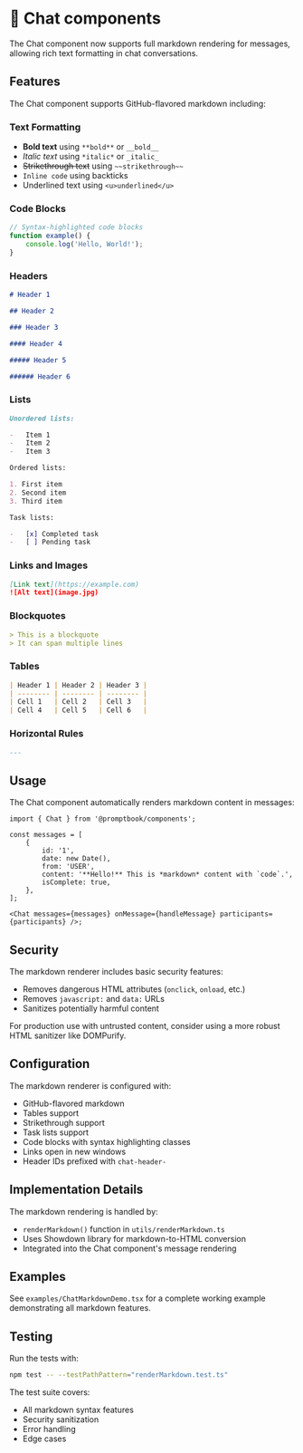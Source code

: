 # 💬 Chat components

<!-- TODO: [🧠][🕳] Remove READMEs alongsite components or make some system for write it on sigle place - for both component.yml and README -->

The Chat component now supports full markdown rendering for messages, allowing rich text formatting in chat conversations.

## Features

The Chat component supports GitHub-flavored markdown including:

### Text Formatting

-   **Bold text** using `**bold**` or `__bold__`
-   _Italic text_ using `*italic*` or `_italic_`
-   ~~Strikethrough text~~ using `~~strikethrough~~`
-   `Inline code` using backticks
-   Underlined text using `<u>underlined</u>`

### Code Blocks

```javascript
// Syntax-highlighted code blocks
function example() {
    console.log('Hello, World!');
}
```

### Headers

```markdown
# Header 1

## Header 2

### Header 3

#### Header 4

##### Header 5

###### Header 6
```

### Lists

```markdown
Unordered lists:

-   Item 1
-   Item 2
-   Item 3

Ordered lists:

1. First item
2. Second item
3. Third item

Task lists:

-   [x] Completed task
-   [ ] Pending task
```

### Links and Images

```markdown
[Link text](https://example.com)
![Alt text](image.jpg)
```

### Blockquotes

```markdown
> This is a blockquote
> It can span multiple lines
```

### Tables

```markdown
| Header 1 | Header 2 | Header 3 |
| -------- | -------- | -------- |
| Cell 1   | Cell 2   | Cell 3   |
| Cell 4   | Cell 5   | Cell 6   |
```

### Horizontal Rules

```markdown
---
```

## Usage

The Chat component automatically renders markdown content in messages:

```tsx
import { Chat } from '@promptbook/components';

const messages = [
    {
        id: '1',
        date: new Date(),
        from: 'USER',
        content: '**Hello!** This is *markdown* content with `code`.',
        isComplete: true,
    },
];

<Chat messages={messages} onMessage={handleMessage} participants={participants} />;
```

## Security

The markdown renderer includes basic security features:

-   Removes dangerous HTML attributes (`onclick`, `onload`, etc.)
-   Removes `javascript:` and `data:` URLs
-   Sanitizes potentially harmful content

For production use with untrusted content, consider using a more robust HTML sanitizer like DOMPurify.

## Configuration

The markdown renderer is configured with:

-   GitHub-flavored markdown
-   Tables support
-   Strikethrough support
-   Task lists support
-   Code blocks with syntax highlighting classes
-   Links open in new windows
-   Header IDs prefixed with `chat-header-`

## Implementation Details

The markdown rendering is handled by:

-   `renderMarkdown()` function in `utils/renderMarkdown.ts`
-   Uses Showdown library for markdown-to-HTML conversion
-   Integrated into the Chat component's message rendering

## Examples

See `examples/ChatMarkdownDemo.tsx` for a complete working example demonstrating all markdown features.

## Testing

Run the tests with:

```bash
npm test -- --testPathPattern="renderMarkdown.test.ts"
```

The test suite covers:

-   All markdown syntax features
-   Security sanitization
-   Error handling
-   Edge cases
